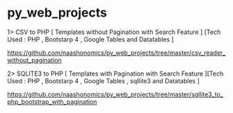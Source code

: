 # py_web_projects

1> CSV to PHP [ Templates without Pagination with Search Feature ]  [Tech Used : PHP , Bootstarp 4 , Google Tables and Datatables ]

https://github.com/naashonomics/py_web_projects/tree/master/csv_reader_without_pagination 

2> SQLITE3 to PHP [ Templates with  Pagination with Search Feature ][Tech Used : PHP , Bootstarp 4 , Google Tables , sqllite3 and Datatables ]

https://github.com/naashonomics/py_web_projects/tree/master/sqllite3_to_php_bootstrap_with_pagination 


